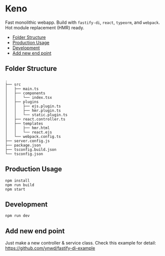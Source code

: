# Keno

Fast monolithic webapp. Build with `fastify-di`, `react`, `typeorm`, and `webpack`. Hot module replacement (HMR) ready.

- [Folder Structure](#folder-structure)
- [Production Usage](#production-usage)
- [Development](#development)
- [Add new end point](#add-new-end-point)

## Folder Structure
```
.
├── src
│   ├── main.ts
│   ├── components
│   │   └── index.tsx
│   ├── plugins
│   │   ├── ejs.plugin.ts
│   │   ├── hmr.plugin.ts
│   │   └── static.plugin.ts
│   ├── react.controller.ts
│   ├── templates
│   │   ├── hmr.html
│   │   └── react.ejs
│   └── webpack.config.ts
├── server.config.js
├── package.json
├── tsconfig.build.json
└── tsconfig.json
```
## Production Usage
```
npm install
npm run build
npm start
```
## Development
```
npm run dev
```

## Add new end point
Just make a new controller & service class. Check this example for detail: https://github.com/ynwd/fastify-di-example

